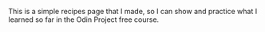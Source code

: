 This is a simple recipes page that I made, so I can show and practice what I learned so far in the Odin Project free course.